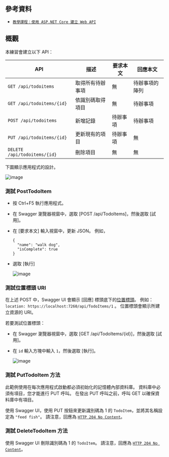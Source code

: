## 參考資料
 - [`教學課程：使用 ASP.NET Core 建立 Web API`](https://learn.microsoft.com/zh-tw/aspnet/core/tutorials/first-web-api?view=aspnetcore-8.0&tabs=visual-studio)
## 概觀

本練習會建立以下 API：

| API | 描述 | 要求本文 | 回應本文 |
| --- | --- | --- | --- |
| `GET /api/todoitems` | 取得所有待辦事項 | 無 | 待辦事項的陣列 |
| `GET /api/todoitems/{id}` | 依識別碼取得項目 | 無 | 待辦事項 |
| `POST /api/todoitems` | 新增記錄 | 待辦事項 | 待辦事項 |
| `PUT /api/todoitems/{id}` | 更新現有的項目 | 待辦事項 | 無 |
| `DELETE /api/todoitems/{id}` | 刪除項目 | 無 | 無 |

下圖顯示應用程式的設計。

![image](https://learn.microsoft.com/zh-tw/aspnet/core/tutorials/first-web-api/_static/architecture.png?view=aspnetcore-8.0])
### 測試 PostTodoItem

- 按 Ctrl+F5 執行應用程式。
- 在 Swagger 瀏覽器視窗中，選取 [POST /api/TodoItems]，然後選取 [試用]。
- 在 [要求本文] 輸入視窗中，更新 JSON。 例如，
    
    ```
    {
      "name": "walk dog",
      "isComplete": true
    }
    
    ```
    
- 選取 [執行]
    
    ![image](https://learn.microsoft.com/zh-tw/aspnet/core/tutorials/first-web-api/_static/7/post.png?view=aspnetcore-8.0)
    
    

### 測試位置標頭 URI

在上述 POST 中，Swagger UI 會顯示 [回應] 標頭底下的[位置標頭](https://developer.mozilla.org/docs/Web/HTTP/Headers/Location)。 例如： `location: https://localhost:7260/api/TodoItems/1` 。 位置標頭會顯示所建立資源的 URI。

若要測試位置標頭：

- 在 Swagger 瀏覽器視窗中，選取 [GET /api/TodoItems/{id}]，然後選取 [試用]。
- 在 `id` 輸入方塊中輸入 `1`，然後選取 [執行]。
    
    ![image](https://learn.microsoft.com/zh-tw/aspnet/core/tutorials/first-web-api/_static/7/get.png?view=aspnetcore-8.0)
    
### 測試 PutTodoItem 方法

此範例使用在每次應用程式啟動都必須初始化的記憶體內部資料庫。 資料庫中必須有項目，您才能進行 PUT 呼叫。 在發出 PUT 呼叫之前，呼叫 GET 以確保資料庫中有項目。

使用 Swagger UI，使用 PUT 按鈕來更新識別碼為 1 的 `TodoItem`，並將其名稱設定為 `"feed fish"`。 請注意，回應為 [`HTTP 204 No Content`](https://developer.mozilla.org/docs/Web/HTTP/Status/204)。
### 測試 DeleteTodoItem 方法

使用 Swagger UI 刪除識別碼為 1 的 `TodoItem`。 請注意，回應為 [`HTTP 204 No Content`](https://developer.mozilla.org/docs/Web/HTTP/Status/204)。
